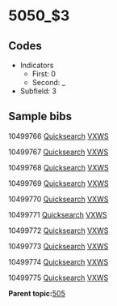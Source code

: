 # 5050\_$3

## Codes

-   Indicators
    -   First: 0
    -   Second: \_
-   Subfield: 3

## Sample bibs

10499766 [Quicksearch](https://search.library.yale.edu/catalog/10499766) [VXWS](http://prodorbis.library.yale.edu:7014/vxws/GetHoldingsService?bibId=10499766)

10499767 [Quicksearch](https://search.library.yale.edu/catalog/10499767) [VXWS](http://prodorbis.library.yale.edu:7014/vxws/GetHoldingsService?bibId=10499767)

10499768 [Quicksearch](https://search.library.yale.edu/catalog/10499768) [VXWS](http://prodorbis.library.yale.edu:7014/vxws/GetHoldingsService?bibId=10499768)

10499769 [Quicksearch](https://search.library.yale.edu/catalog/10499769) [VXWS](http://prodorbis.library.yale.edu:7014/vxws/GetHoldingsService?bibId=10499769)

10499770 [Quicksearch](https://search.library.yale.edu/catalog/10499770) [VXWS](http://prodorbis.library.yale.edu:7014/vxws/GetHoldingsService?bibId=10499770)

10499771 [Quicksearch](https://search.library.yale.edu/catalog/10499771) [VXWS](http://prodorbis.library.yale.edu:7014/vxws/GetHoldingsService?bibId=10499771)

10499772 [Quicksearch](https://search.library.yale.edu/catalog/10499772) [VXWS](http://prodorbis.library.yale.edu:7014/vxws/GetHoldingsService?bibId=10499772)

10499773 [Quicksearch](https://search.library.yale.edu/catalog/10499773) [VXWS](http://prodorbis.library.yale.edu:7014/vxws/GetHoldingsService?bibId=10499773)

10499774 [Quicksearch](https://search.library.yale.edu/catalog/10499774) [VXWS](http://prodorbis.library.yale.edu:7014/vxws/GetHoldingsService?bibId=10499774)

10499775 [Quicksearch](https://search.library.yale.edu/catalog/10499775) [VXWS](http://prodorbis.library.yale.edu:7014/vxws/GetHoldingsService?bibId=10499775)

**Parent topic:**[505](../../tags/505/505.md)

